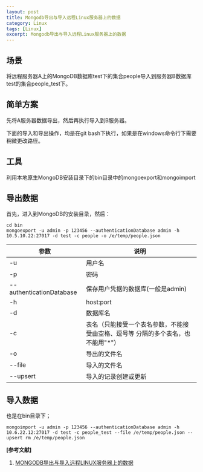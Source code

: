 ```yaml
---
layout: post
title: Mongodb导出与导入远程Linux服务器上的数据
category: Linux
tags: [Linux]
excerpt: Mongodb导出与导入远程Linux服务器上的数据
---
```


## 场景 ##

将远程服务器A上的MongoDB数据库test下的集合people导入到服务器B数据库test的集合people_test下。

## 简单方案 ##

先将A服务器数据导出，然后再执行导入到B服务器。

下面的导入和导出操作，均是在git bash下执行，如果是在windows命令行下需要稍微更改路径。

## 工具 ##

利用本地原生MongoDB安装目录下的bin目录中的mongoexport和mongoimport

## 导出数据 ##

首先，进入到MongoDB的安装目录，然后：

	cd bin
	mongoexport -u admin -p 123456 --authenticationDatabase admin -h 10.5.10.22:27017 -d test -c people -o /e/temp/people.json


|  参数   | 说明  | 
|  ----  | ----  |
| -u  | 用户名 |
| -p  | 密码 |
| --authenticationDatabase  | 保存用户凭据的数据库(一般是admin) |
| -h  | host:port |
| -d  | 数据库名 |
| -c  | 表名（只能接受一个表名参数，不能接受由空格、逗号等 分隔的多个表名，也不能用"*"） | 
| -o  | 导出的文件名 |
| --file  | 导入的文件名 |
| --upsert  | 导入的记录创建或更新 |


## 导入数据 ##

也是在bin目录下；

	mongoimport -u admin -p 123456 --authenticationDatabase admin -h 10.6.22.12:27017 -d test -c people_test --file /e/temp/people.json --upsert rm /e/temp/people.json


**[参考文献]**

1. [MONGODB导出与导入远程LINUX服务器上的数据](https://www.cnblogs.com/theRhyme/p/10900437.html "MONGODB导出与导入远程LINUX服务器上的数据")